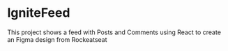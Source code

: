# IgniteFeed
This project shows a feed with Posts and Comments using React to create an Figma design from Rockeatseat
